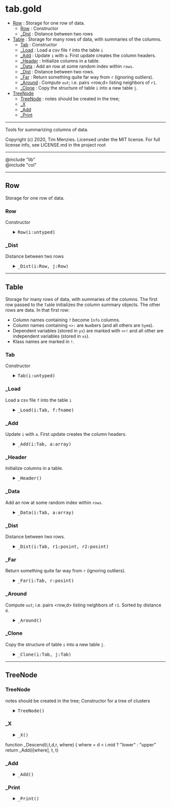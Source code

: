 #  tab.gold
  - [Row](#row) : Storage for one row of data.
    - [Row](#row) : Constructor
    - [_Dist](#_dist) : Distance between two rows
  - [Table](#table) : Storage for many rows of data, with summaries of the columns.
    - [Tab](#tab) : Constructor
    - [_Load](#_load) : Load a csv file `f` into the table `i`
    - [_Add](#_add) : Update `i` with `a`. First update creates the column headers.
    - [_Header](#_header) : Initialize columns in a table.
    - [_Data](#_data) : Add an row at some random index within `rows`.
    - [_Dist](#_dist) : Distance between two rows.
    - [_Far](#_far) : Return something quite far way from `r` (ignoring outliers).
    - [_Around](#_around) : Compute `out`; i.e.  pairs <row,d> listing neighbors of `r1`.
    - [_Clone](#_clone) : Copy the structure of table `i` into a new table `j`.
  - [TreeNode](#treenode)
    - [TreeNode](#treenode) : notes should be created in the tree;
    - [_X](#_x)
    - [_Add](#_add)
    - [_Print](#_print)


-----------------------------------------------
Tools for summarizing columns of data.
 
Copyright (c) 2020, Tim Menzies.  Licensed under the MIT license.
For full license info, see LICENSE.md in the project root

-----------------------------------------------

@include "lib"   
@include "col"

-----------------------------------------------------------

## Row 
Storage for one row of data.

### Row
Constructor

<ul><details><summary><tt>Row(i:untyped)</tt></summary>

```awk
function Row(i:untyped) {
  Object(i)
  i.p=2
  has(i,"cells")
  has(i,"ranges") }
```

</details></ul>

### _Dist
Distance between two rows

<ul><details><summary><tt>_Dist(i:Row, j:Row)</tt></summary>

```awk
function _Dist(i:Row,j:Row, tab, cols,  c,pos,x,y,d,d1,n) {
  for(c in cols) {
    pos = tab.cols[c].pos
    x   = i.cells[pos]
    y   = j.cells[pos]
    d1  = (x=="?" && y=="?") ? 1 : dist(tab.cols[c], x,y)
    d  += d1^i.p
    n++ }
  return (d/n)^(1/i.p) }
```

</details></ul>

-----------------------------------------------------------

## Table 
Storage for many rows of data, with summaries of the columns.
The first row passed to the `Tab`le initializes the column summary objects.
The other rows are data.  In that first row:

- Column names containing `?` become `Info` columns.
- Column names containing `<>:` are `Num`bers (and all others are `Sym`s).
- Dependent variables (stored in `ys`) are marked with `<>!` 
  and all other are independent variables (stored in `xs`).
- Klass names are marked in `!`.

### Tab
Constructor

<ul><details><summary><tt>Tab(i:untyped)</tt></summary>

```awk
function Tab(i:untyped) {
  Object(i); i.is = "Tab"
  i.klass   = ""
  i.use     = "xs"
  i.far     = 0.9
  has(i,"tree","TreeNode")
  has(i,"rows"); has(i,"cols"); has(i,"names")
  has(i,"info"); has(i,"xs");   has(i,"ys") }
```

</details></ul>

### _Load
Load a csv file `f` into the table `i`

<ul><details><summary><tt>_Load(i:Tab, f:fname)</tt></summary>

```awk
function _Load(i:Tab, f:fname) {
  while(csv(record,f)) {  add(i,record)} }
```

</details></ul>

### _Add
Update `i` with `a`. First update creates the column headers.

<ul><details><summary><tt>_Add(i:Tab, a:array)</tt></summary>

```awk
function _Add(i:Tab, a:array) {
  if ("cells" in a) return TabAdd(i, a.cells)
  length(i.cols) ?  TabData(i,a) : TabHeader(i,a) }
```

</details></ul>

### _Header
Initialize columns in a table.

<ul><details><summary><tt>_Header()</tt></summary>

```awk
function _Header(i,a,   where, what, j) {
  for(j=1; j<=length(a); j++) {
    i.names[j] = a[j]
    if (a[j] ~ /\?/) {
      what="Info"
      where="info"
    } else {
      what = a[j] ~ /[:<>]/ ?  "Num" : "Sym"
      where= a[j] ~ /[!<>]/ ?  "ys"  : "xs"
    }
    hAS(i.cols, j, what, a[j],j)   
    i[where][j]
    if (a[j]~/!/) i.klass = j }}
```

</details></ul>

### _Data
Add an row at some random index within `rows`.

<ul><details><summary><tt>_Data(i:Tab, a:array)</tt></summary>

```awk
function _Data(i:Tab, a:array,    r,j) {
  r = 1E6*rand()
  has(i.rows, r, "Row")
  for(j=1; j<=length(a); j++) 
    i.rows[r].cells[j] = add(i.cols[j], a[j]) 
  TreeNodeAdd(i.tree, i, r) }
```

</details></ul>

### _Dist
Distance between two rows.

<ul><details><summary><tt>_Dist(i:Tab, r1:posint, r2:posint)</tt></summary>

```awk
function _Dist(i:Tab, r1:posint, r2:posint) {
  return  dist(i.rows[r1], i.rows[r2], i[i.use]) }
```

</details></ul>

### _Far
Return something quite far way from `r` (ignoring outliers).

<ul><details><summary><tt>_Far(i:Tab, r:posint)</tt></summary>

```awk
function _Far(i:Tab, r:posint,     n,all) {
  n= _Around(i,r,all) out) 
  return out[int(n*i.far)].row }
```

</details></ul>

### _Around
Compute `out`; i.e.  pairs <row,d> listing neighbors of `r1`.
Sorted by distance `d`.

<ul><details><summary><tt>_Around()</tt></summary>

```awk
function _Around(i,r1,out,   r2) {
  for(r2 in i.rows) 
    if(r1 != r2) {
       out.row = r2
       out.d   = _Dist(r1, r2) }
  return keysort(out,"d") }
```

</details></ul>

### _Clone
Copy the structure of table `i` into a new table `j`.

<ul><details><summary><tt>_Clone(i:Tab, j:Tab)</tt></summary>

```awk
function _Clone(i:Tab, j:Tab) {
  Tab(j)
  TabHeader(j, i.names) }
```

</details></ul>

-----------------------------------------------------------

## TreeNode

### TreeNode
notes should be created in the tree;
Constructor for a tree of clusters

<ul><details><summary><tt>TreeNode()</tt></summary>

```awk
function TreeNode(i) {
  Object(i)
  i.enough=64
  i.is = "TreeNode"
  i.c=i.lo=i.hi=i.mid = ""
  has(i,"all")
  has(i,"upper")
  has(i,"lower") }
```

</details></ul>

### _X

<ul><details><summary><tt>_X()</tt></summary>

```awk
function _X(i,t, r     a,b,x) {
   a= TabDist(t,r,i.lo)
   b= TabDist(t,r,i.hi)
   x= (a^2 + i.c^2 - b^2)/(2*i.c)
   return max(0, min(1, x)) }
```

</details></ul>

function _Descend(i,t,d,r,   where) {
  where =  d < i.mid ? "lower" : "upper" 
  return _Add(i[where], t, t)

### _Add

<ul><details><summary><tt>_Add()</tt></summary>

```awk
function _Add(i, t, r.   n,one,x,tmp) {
  push(i.all,  r)
  if (length(i.all) == i.enough)  {
    i.lo = TabFar(t, r)
    i.hi = TabFar(t, i.lo )
    i.c  = TabDist(t, i.lo, i.hi)
    for(one in i.all) {
      tmp[one]  = x = _X(i,t,one)
      i.mid    += x/2 
    }
    has(i,"upper","TreeNode")
    has(i,"lower","TreeNode")
    for (one in tmp) 
      _Descend(i,t, tmp[one], one) 
  }
  if (length(i.all)>i.enough) 
    return _Descend(i,t, _X(i,t,r),r)
  return i.id }
```

</details></ul>

###  _Print

<ul><details><summary><tt> _Print()</tt></summary>

```awk
 function _Print(i,         lvl,pre) {
   print pre length(i.all)
   if (length(i.lower)) _Print(i.lower, lvl+1, "|.. " pre)
   if (length(i.upper)) _Print(i.upper, lvl+1, "|.. " pre) }
```

</details></ul>
